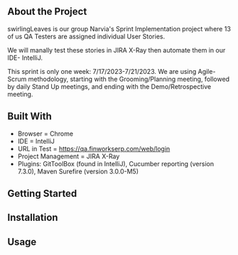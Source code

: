 ## About the Project
swirlingLeaves is our group Narvia's Sprint Implementation project where 13 of us QA Testers are assigned individual User Stories.

We will manally test these stories in JIRA X-Ray then automate them in our IDE- IntelliJ.

This sprint is only one week: 7/17/2023-7/21/2023. We are using Agile-Scrum methodology, starting with the Grooming/Planning meeting, 
followed by daily Stand Up meetings, and ending with the Demo/Retrospective meeting. 

## Built With
  * Browser = Chrome
  * IDE = IntelliJ
  * URL in Test = https://qa.finworkserp.com/web/login 
  * Project Management = JIRA X-Ray
  * Plugins: GitToolBox (found in IntelliJ), Cucumber reporting (version 7.3.0), Maven Surefire (version 3.0.0-M5)

## Getting Started

## Installation

## Usage
